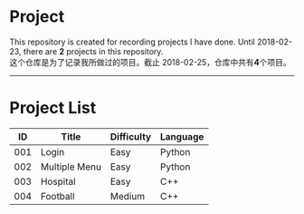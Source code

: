 # Project
This repository is created for recording projects I have done. Until 2018-02-23, there are **2** projects in this repository.  
这个仓库是为了记录我所做过的项目。截止 2018-02-25，仓库中共有**4**个项目。

---------------------
# Project List
| ID | Title | Difficulty | Language |
|----|-------|----------- |----------|
| 001 | Login | Easy | Python |
| 002 | Multiple Menu | Easy | Python |
| 003 | Hospital | Easy | C++ |
| 004 | Football | Medium | C++ |